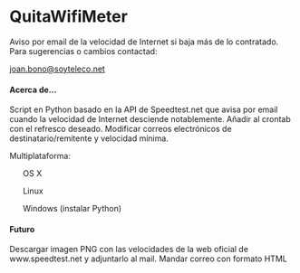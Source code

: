 QuitaWifiMeter
==============

Aviso por email de la velocidad de Internet si baja más de lo contratado.
Para sugerencias o cambios contactad:

  joan.bono@soyteleco.net
  

<h4>Acerca de...</h4>
Script en Python basado en la API de Speedtest.net que avisa por email cuando la velocidad de Internet desciende notablemente. 
Añadir al crontab con el refresco deseado.
Modificar correos electrónicos de destinatario/remitente y velocidad mínima.

Multiplataforma:
<ul>OS X</ul>
<ul>Linux</ul>
<ul>Windows (instalar Python)</ul>

<h4>Futuro</h4>
<p>Descargar imagen PNG con las velocidades de la web oficial de www.speedtest.net y adjuntarlo al mail.
Mandar correo con formato HTML</p>
